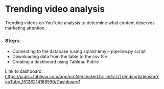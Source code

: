 # Trending video analysis
Trending videos on YouTube analysis to determine what content deserves marketing attention.

### Steps:
- Connecting to the database (using sqlalchemy)- pipeline.py script
- Downloading data from the table to the csv file
- Creating a dashboard using Tableau Public

Link to dashboard: https://public.tableau.com/app/profile/shaked.briller/viz/TrendingVideosonYouTube_16126214168590/Dashboard1

